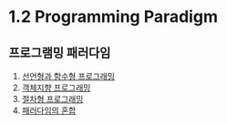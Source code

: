 # 1.2 Programming Paradigm

## 프로그램밍 패러다임

1. [선언형과 함수형 프로그래밍](https://congruous-parcel-450.notion.site/5f643bd5963245ecb0eb0567e9bf8741?pvs=4) <br/>
2. [객체지향 프로그래밍](https://congruous-parcel-450.notion.site/156b4883693f4f97a371b2b66da14706?pvs=4) <br/>
3. [절차형 프로그래밍]() <br/>
4. [패러다임의 혼합]() <br/>